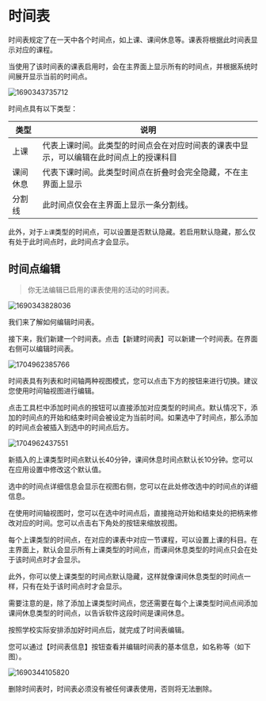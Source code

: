 ﻿# 时间表

时间表规定了在一天中各个时间点，如上课、课间休息等。课表将根据此时间表显示对应的课程。

当使用了该时间表的课表启用时，会在主界面上显示所有的时间点，并根据系统时间展开显示当前的时间点。

![1690343735712](pack://application:,,,/ClassIsland;component/Assets/Documents/image/TimeLayout/1690343735712.png)

时间点具有以下类型：

| 类型 | 说明 |
| -- | -- |
| 上课 | 代表上课时间。此类型的时间点会在对应时间表的课表中显示，可以编辑在此时间点上的授课科目 |
| 课间休息 | 代表下课时间。此类型时间点在折叠时会完全隐藏，不在主界面上显示 |
| 分割线 | 此时间点仅会在主界面上显示一条分割线。 |

此外，对于`上课`类型的时间点，可以设置是否默认隐藏。若启用默认隐藏，那么仅有处于此时间点时，此时间点才会显示。

## 时间点编辑

> 你无法编辑已启用的课表使用的活动的时间表。

![1690343828036](pack://application:,,,/ClassIsland;component/Assets/Documents/image/TimeLayout/1690343828036.png)

我们来了解如何编辑时间表。

接下来，我们新建一个时间表。点击【新建时间表】可以新建一个时间表。在界面右侧可以编辑时间表。

![1704962385766](pack://application:,,,/ClassIsland;component/Assets/Documents/image/TimeLayout/1704962385766.png)

时间表具有列表和时间轴两种视图模式，您可以点击下方的按钮来进行切换。建议您使用时间轴视图进行编辑。

点击工具栏中添加时间点的按钮可以直接添加对应类型的时间点。默认情况下，添加的时间点的开始和结束时间会被设定为当前时间。如果选中了时间点，那么添加的时间点会被插入到选中的时间点后方。

![1704962437551](pack://application:,,,/ClassIsland;component/Assets/Documents/image/TimeLayout/1704962437551.png)

新插入的上课类型时间点默认长40分钟，课间休息时间点默认长10分钟。您可以在应用设置中修改这个默认值。

选中的时间点详细信息会显示在视图右侧，您可以在此处修改选中的时间点的详细信息。

在使用时间轴视图时，您可以在选中时间点后，直接拖动开始和结束处的把柄来修改对应的时间。您可以点击右下角处的按钮来缩放视图。

每个上课类型的时间点，在对应的课表中对应一节课程，可以设置上课的科目。在主界面上，默认会显示所有上课类型的时间点，而课间休息类型的时间点只会在处于该时间点时才会显示。

此外，你可以使上课类型的时间点默认隐藏，这样就像课间休息类型的时间点一样，只有在处于该时间点时才会显示。

需要注意的是，除了添加上课类型时间点，您还需要在每个上课类型时间点间添加课间休息类型的时间点，以告诉软件这段时间是课间休息。

按照学校实际安排添加好时间点后，就完成了时间表编辑。

您可以通过【时间表信息】按钮查看并编辑时间表的基本信息，如名称等（如下图）。

![1690344105820](pack://application:,,,/ClassIsland;component/Assets/Documents/image/TimeLayout/1690344105820.png)

删除时间表时，时间表必须没有被任何课表使用，否则将无法删除。